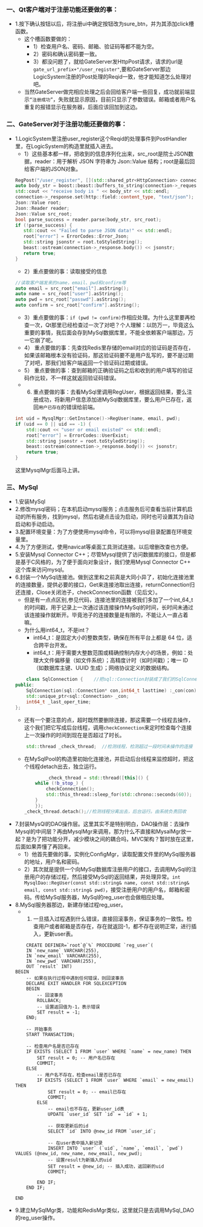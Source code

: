 ### 一、Qt客户端对于注册功能还要做的事：
- 1.按下确认按钮以后，将注册ui中确定按钮改为sure_btn，并为其添加click槽函数。
    - 这个槽函数要做的：
        - 1）检查用户名、密码、邮箱、验证码等都不能为空。
        - 2）密码和确认密码要一致。
        - 3）都没问题了，就给GateServer发HttpPost请求，请求的url是`gate_url_prefix+"/user_register"`,要和GateServer那边LogicSystem注册的Post处理的Reqid一致，他才能知道怎么处理对吧。
    - 当然GateServer做完相应处理之后会回给客户端一些回复，成功就前端显示`“注册成功”`，失败就显示原因，目前只显示了参数错误。邮箱或者用户名重复的报错显示在服务器，后面应该回加到这边。
### 二、GateServer对于注册功能还要做的事：
- 1.LogicSystem里注册user_register这个Reqid的处理事件到PostHandler里，在LogicSystem的构造里就插入进去。
    - 1）这些基本都一样，把收到的信息序列化出来，src_root是院士JSON数据，reader：用于解析 JSON 字符串为 Json::Value 结构；root是最后回给客户端的JSON对象。
     ```cpp
    RegPost("/user_register", [](std::shared_ptr<HttpConnection> connection) {
    auto body_str = boost::beast::buffers_to_string(connection->_request.body().data());
    std::cout << "receive body is " << body_str << std::endl;
    connection->_response.set(http::field::content_type, "text/json");
    Json::Value root;
    Json::Reader reader;
    Json::Value src_root;
    bool parse_success = reader.parse(body_str, src_root);
    if (!parse_success) {
        std::cout << "Failed to parse JSON data!" << std::endl;
        root["error"] = ErrorCodes::Error_Json;
        std::string jsonstr = root.toStyledString();
        beast::ostream(connection->_response.body()) << jsonstr;
        return true;
    }
    ```
    - 2）重点要做的事：读取接受的信息
    ```cpp
    //读取客户端发来的name，email、pwd和confirm等
    auto email = src_root["email"].asString();
    auto name = src_root["user"].asString();
    auto pwd = src_root["passwd"].asString();
    auto confirm = src_root["confirm"].asString();
    ```
    - 3）重点要做的事：`if (pwd != confirm)`作相应处理。为什么这里要再检查一次，Qt那里已经检查过一次了对吧？个人理解：以防万一，毕竟这么重要的事情，我后面会存到MySql数据库里，不能全依赖客户端那边，万一它崩了呢。
    - 4） 重点要做的事：先查找Redis里存储的email对应的验证码是否存在，如果该邮箱根本没有验证码，那这验证码要不是用户乱写的，要不是过期了对吧，那我们给客户端返回一个验证码过期或错误。
    - 5） 重点要做的事：查到邮箱的正确验证码之后和收到的用户填写的验证码作比较，不一样这就返回验证码错误。
    - 6)  重点要做的事：去看MySql里调用RegUser，根据返回结果，要么注册成功，将新用户信息添加进MySql数据库里，要么用户已存在，返回`用户已存在`的错误给前端。
    ```cpp
    int uid = MysqlMgr::GetInstance()->RegUser(name, email, pwd);
    if (uid == 0 || uid == -1) {
        std::cout << "user or email existed" << std::endl;
        root["error"] = ErrorCodes::UserExist;
        std::string jsonstr = root.toStyledString();
        beast::ostream(connection->_response.body()) << jsonstr;
        return true;
    }
    ```
    这里MysqlMgr后面马上讲。
### 三、MySql
- 1.安装MySql
- 2.修改mysql密码；在本机启动mysql服务；点击服务后可查看当前计算机启动的所有服务，找到mysql，然后右键点击设为启动，同时也可设置其为自动启动和手动启动。
- 3.配置环境变量：为了方便使用mysql命令，可以将mysql目录配置在环境变量里。
- 4.为了方便测试，使用navicat等桌面工具测试连接。以后增删改查也方便。
- 5.安装Mysql Connector C++；尽管Mysql提供了访问数据库的接口，但是都是基于C风格的，为了便于面向对象设计，我们使用Mysql Connector C++ 这个库来访问mysql。
- 6.封装一个MySql连接池。做到这里和之前真是大同小异了，初始化连接池里的连接数量，提供必要的接口，Get来连接池取出连接，returnConnection归还连接，Close关闭池子，checkConnection函数（见后文）。
    - 但是有一点点区别,参见代码，连接池里的连接被我们多加了一个int_64_t的时间戳，用于记录上一次通过该连接操作MySql的时间，长时间未通过该连接操作就断开。毕竟池子的连接数量是有限的，不能让人一直占着嘛。
    - 为什么用int64_t，不是int？
        - int64_t：是固定大小的整数类型，确保在所有平台上都是 64 位，适合跨平台开发。
        - int64_t：用于需要大整数范围或精确控制内存大小的场景，例如：处理大文件偏移量（如文件系统）；高精度计时（如时间戳）；唯一 ID（如数据库主键、UUID 生成）；网络协议定义的数据结构。
    ```cpp
        class SqlConnection {    //把sql::Connection封装成了我们的SqlConnection，多加了上一次操作的时间。存储在连接池里方便心跳检测
    public:
        SqlConnection(sql::Connection* con,int64_t lasttime) :_con(con),_last_oper_time(lasttime){}  //上一次操作的时间（长时间不操作，Mysql会断开连接）
        std::unique_ptr<sql::Connection> _con;
        int64_t _last_oper_time;
    };
    ```
    - 还有一个要注意的点，超时既然要删除连接，那这需要一个线程去操作，这个我们把它写成后台线程，调用`checkConnection`来定时检查每个连接上一次操作的时间到现在是否超过了时长。
    ```cpp
        std::thread _check_thread;  //检测线程，检测超过一段时间未操作的连接
    ```
    - 在MySqlPool的构造里初始化连接池，并启动后台线程来监控超时，把这个线程detach出去，独立运行。
        ```cpp
                _check_thread = std::thread([this]() {
            while (!b_stop_) {
                checkConnection();
                std::this_thread::sleep_for(std::chrono::seconds(60));
            }
            });
        _check_thread.detach();//检测线程分离出去，后台运行。由系统负责回收
        ```
- 7.封装MysQl的DAO操作层。这里其实不是特别明白，DAO操作层：去操作Mysql的中间层？再由MysqlMgr来调用，那为什么不直接和MysalMgr放一起？是为了把功能分开，减少模块之间的耦合吗，MVC架构？暂时放在这里，后面如果弄懂了再回来。
    - 1）他首先要做的事，实例化ConfigMgr，读取配置文件里的MySql服务器的地址，用户名和密码。
    - 2）其次就是提供一个向MySql数据库注册用户的接口，去调用MySql的注册用户的存储过程，然后接受MySql的返回结果，并处理异常。`int MysqlDao::RegUser(const std::string& name, const std::string& email, const std::string& pwd)`，接受注册用户的用户名，邮箱和密码。传给MySql服务器，MySql的reg_user也会做相应处理。
- 8.MySql服务器那边，新建存储过程reg_user。
    - 1) 一旦插入过程遇到什么错误，直接回滚事务，保证事务的一致性。检查用户或者邮箱是否存在，存在就返回-1，都不存在说明正常，进行插入，更新user表。
    ```
        CREATE DEFINER=`root`@`%` PROCEDURE `reg_user`(
        IN `new_name` VARCHAR(255), 
        IN `new_email` VARCHAR(255), 
        IN `new_pwd` VARCHAR(255), 
        OUT `result` INT)
    BEGIN
        -- 如果在执行过程中遇到任何错误，则回滚事务
        DECLARE EXIT HANDLER FOR SQLEXCEPTION
        BEGIN
            -- 回滚事务
            ROLLBACK;
            -- 设置返回值为-1，表示错误
            SET result = -1;
        END;
        
        -- 开始事务
        START TRANSACTION;

        -- 检查用户名是否已存在
        IF EXISTS (SELECT 1 FROM `user` WHERE `name` = new_name) THEN
            SET result = 0; -- 用户名已存在
            COMMIT;
        ELSE
            -- 用户名不存在，检查email是否已存在
            IF EXISTS (SELECT 1 FROM `user` WHERE `email` = new_email) THEN
                SET result = 0; -- email已存在
                COMMIT;
            ELSE
                -- email也不存在，更新user_id表
                UPDATE `user_id` SET `id` = `id` + 1;
                
                -- 获取更新后的id
                SELECT `id` INTO @new_id FROM `user_id`;
                
                -- 在user表中插入新记录
                INSERT INTO `user` (`uid`, `name`, `email`, `pwd`) VALUES (@new_id, new_name, new_email, new_pwd);
                -- 设置result为新插入的uid
                SET result = @new_id; -- 插入成功，返回新的uid
                COMMIT;
            
            END IF;
        END IF;
        
    END
    ```
- 9.建立MySqlMgr类，功能和RedisMgr类似，这里就只是去调用MySql_DAO的reg_user操作。



